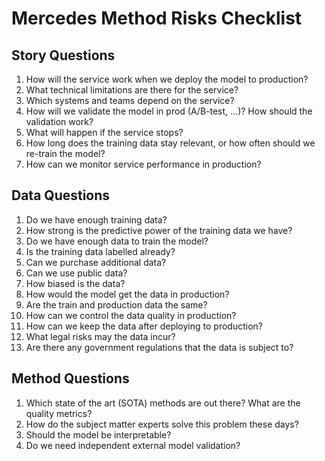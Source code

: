 # Mercedes Method Risks Checklist

## Story Questions

1. How will the service work when we deploy the model to production?
2. What technical limitations are there for the service?
3. Which systems and teams depend on the service?
4. How will we validate the model in prod (A/B-test, ...)? How should the validation work?
5. What will happen if the service stops?
6. How long does the training data stay relevant, or how often should we re-train the model?
7. How can we monitor service performance in production?

## Data Questions

1. Do we have enough training data?
2. How strong is the predictive power of the training data we have?
3. Do we have enough data to train the model?
4. Is the training data labelled already?
5. Can we purchase additional data?
6. Can we use public data?
7. How biased is the data?
8. How would the model get the data in production?
9. Are the train and production data the same?
10. How can we control the data quality in production?
11. How can we keep the data after deploying to production?
12. What legal risks may the data incur?
13. Are there any government regulations that the data is subject to?

## Method Questions

1. Which state of the art (SOTA) methods are out there? What are the quality metrics?
2. How do the subject matter experts solve this problem these days?
3. Should the model be interpretable?
4. Do we need independent external model validation?
